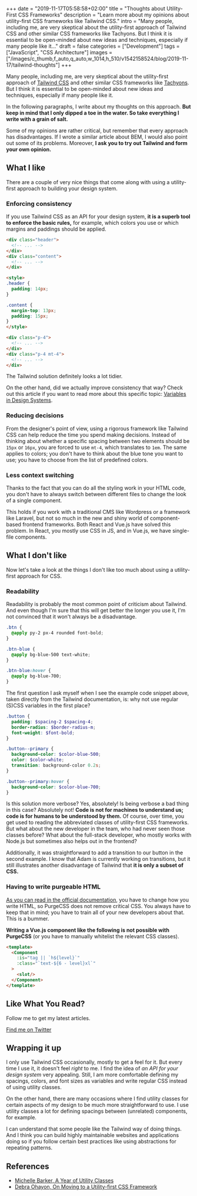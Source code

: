 +++
date = "2019-11-17T05:58:58+02:00"
title = "Thoughts about Utility-First CSS Frameworks"
description = "Learn more about my opinions about utility-first CSS frameworks like Tailwind CSS."
intro = "Many people, including me, are very skeptical about the utility-first approach of Tailwind CSS and other similar CSS frameworks like Tachyons. But I think it is essential to be open-minded about new ideas and techniques, especially if many people like it..."
draft = false
categories = ["Development"]
tags = ["JavaScript", "CSS Architecture"]
images = ["/images/c_thumb,f_auto,q_auto,w_1014,h_510/v1542158524/blog/2019-11-17/tailwind-thoughts"]
+++

Many people, including me, are very skeptical about the utility-first approach of [Tailwind CSS](https://tailwindcss.com/) and other similar CSS frameworks like [Tachyons](https://tachyons.io/). But I think it is essential to be open-minded about new ideas and techniques, especially if many people like it.

In the following paragraphs, I write about my thoughts on this approach. **But keep in mind that I only dipped a toe in the water. So take everything I write with a grain of salt.**

Some of my opinions are rather critical, but remember that every approach has disadvantages. If I wrote a similar article about BEM, I would also point out some of its problems. Moreover, **I ask you to try out Tailwind and form your own opinion.**

## What I like

There are a couple of very nice things that come along with using a utility-first approach to building your design system.

### Enforcing consistency

If you use Tailwind CSS as an API for your design system, **it is a superb tool to enforce the basic rules,** for example, which colors you use or which margins and paddings should be applied.

```html
<div class="header">
  <!-- ... -->
</div>
<div class="content">
  <!-- ... -->
</div>

<style>
.header {
  padding: 14px;
}

.content {
  margin-top: 13px;
  padding: 15px;
}
</style>
```

```html
<div class="p-4">
  <!-- ... -->
</div>
<div class="p-4 mt-4">
  <!-- ... -->
</div>
```

The Tailwind solution definitely looks a lot tidier.

On the other hand, did we actually improve consistency that way? Check out this article if you want to read more about this specific topic: [Variables in Design Systems](/blog/variables-in-design-systems/).

### Reducing decisions

From the designer's point of view, using a rigorous framework like Tailwind CSS can help reduce the time you spend making decisions. Instead of thinking about whether a specific spacing between two elements should be `15px` or `16px`, you are forced to use `mt-4`, which translates to `1em`. The same applies to colors; you don't have to think about the blue tone you want to use; you have to choose from the list of predefined colors.

### Less context switching

Thanks to the fact that you can do all the styling work in your HTML code, you don't have to always switch between different files to change the look of a single component.

This holds if you work with a traditional CMS like Wordpress or a framework like Laravel, but not so much in the new and shiny world of component-based frontend frameworks. Both React and Vue.js have solved this problem. In React, you mostly use CSS in JS, and in Vue.js, we have single-file components.

## What I don't like

Now let's take a look at the things I don't like too much about using a utility-first approach for CSS.

### Readability

Readability is probably the most common point of criticism about Tailwind. And even though I'm sure that this will get better the longer you use it, I'm not convinced that it won't always be a disadvantage.

```scss
.btn {
  @apply py-2 px-4 rounded font-bold;
}

.btn-blue {
  @apply bg-blue-500 text-white;
}

.btn-blue:hover {
  @apply bg-blue-700;
}
```

The first question I ask myself when I see the example code snippet above, taken directly from the Tailwind documentation, is: why not use regular (S)CSS variables in the first place?

```scss
.button {
  padding: $spacing-2 $spacing-4;
  border-radius: $border-radius-m;
  font-weight: $font-bold;
}

.button--primary {
  background-color: $color-blue-500;
  color: $color-white;
  transition: background-color 0.2s;
}

.button--primary:hover {
  background-color: $color-blue-700;
}
```

Is this solution more verbose? Yes, absolutely! Is being verbose a bad thing in this case? Absolutely not! **Code is not for machines to understand us; code is for humans to be understood by them.** Of course, over time, you get used to reading the abbreviated classes of utility-first CSS frameworks. But what about the new developer in the team, who had never seen those classes before? What about the full-stack developer, who mostly works with Node.js but sometimes also helps out in the frontend?

Additionally, it was straightforward to add a transition to our button in the second example. I know that Adam is currently working on transitions, but it still illustrates another disadvantage of Tailwind that **it is only a subset of CSS.**

### Having to write purgeable HTML

[As you can read in the official documentation](https://tailwindcss.com/docs/controlling-file-size/#writing-purgeable-html), you have to change how you write HTML, so PurgeCSS does not remove critical CSS. You always have to keep that in mind; you have to train all of your new developers about that. This is a bummer.

**Writing a Vue.js component like the following is not possible with PurgeCSS** (or you have to manually whitelist the relevant CSS classes).

```html
<template>
  <Component
    :is="tag || `h${level}`"
    :class="`text-${6 - level}xl`"
  >
    <slot/>
  </Component>
</template>
```

<div class="c-content__broad">
  <div class="c-twitter-teaser">
    <div class="c-twitter-teaser__content">
      <h2 class="c-twitter-teaser__headline">Like What You Read?</h2>
      <p class="c-twitter-teaser__body">
        Follow me to get my latest articles.
      </p>
      <a class="c-button c-button--outline c-twitter-teaser__button" rel="nofollow" href="https://twitter.com/maoberlehner" data-event-category="link" data-event-action="click: contact" data-event-label="Twitter (article content)">
        Find me on Twitter
      </a>
    </div>
  </div>
</div>

## Wrapping it up

I only use Tailwind CSS occasionally, mostly to get a feel for it. But every time I use it, it doesn't feel *right* to me. I find the idea of *an API for your design system* very appealing. Still, I am more comfortable defining my spacings, colors, and font sizes as variables and write regular CSS instead of using utility classes.

On the other hand, there are many occasions where I find utility classes for certain aspects of my design to be much more straightforward to use. I use utility classes a lot for defining spacings between (unrelated) components, for example.

I can understand that some people like the Tailwind way of doing things. And I think you can build highly maintainable websites and applications doing so if you follow certain best practices like using abstractions for repeating patterns.

## References

- [Michelle Barker, A Year of Utility Classes](https://css-irl.info/a-year-of-utility-classes/)
- [Debra Ohayon, On Moving to a Utility-first CSS Framework](https://familiar.studio/blog/utility-first-css-framework)
